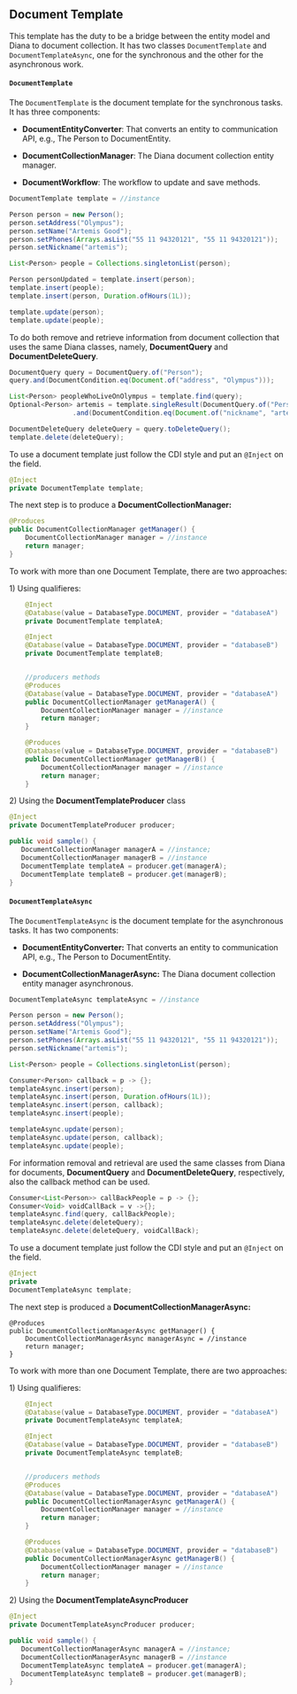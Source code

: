 ## Document Template

This template has the duty to be a bridge between the entity model and Diana to document collection. It has two classes `DocumentTemplate` and `DocumentTemplateAsync`, one for the synchronous and the other for the asynchronous work.

#### `DocumentTemplate`

The `DocumentTemplate` is the document template for the synchronous tasks. It has three components:

* **DocumentEntityConverter**: That converts an entity to communication API, e.g., The Person to DocumentEntity.

* **DocumentCollectionManager**: The Diana document collection entity manager.

* **DocumentWorkflow**: The workflow to update and save methods.

```java
DocumentTemplate template = //instance

Person person = new Person();
person.setAddress("Olympus");
person.setName("Artemis Good");
person.setPhones(Arrays.asList("55 11 94320121", "55 11 94320121"));
person.setNickname("artemis");

List<Person> people = Collections.singletonList(person);

Person personUpdated = template.insert(person);
template.insert(people);
template.insert(person, Duration.ofHours(1L));

template.update(person);
template.update(people);
```

To do both remove and retrieve information from document collection that uses the same Diana classes, namely,  **DocumentQuery** and **DocumentDeleteQuery**.

```java
DocumentQuery query = DocumentQuery.of("Person");
query.and(DocumentCondition.eq(Document.of("address", "Olympus")));

List<Person> peopleWhoLiveOnOlympus = template.find(query);
Optional<Person> artemis = template.singleResult(DocumentQuery.of("Person")
                .and(DocumentCondition.eq(Document.of("nickname", "artemis"))));

DocumentDeleteQuery deleteQuery = query.toDeleteQuery();
template.delete(deleteQuery);
```

To use a document template just follow the CDI style and put an `@Inject` on the field.

```java
@Inject
private DocumentTemplate template;
```

The next step is to produce a **DocumentCollectionManager:**

```java
@Produces
public DocumentCollectionManager getManager() {
    DocumentCollectionManager manager = //instance
    return manager;
}
```

To work with more than one Document Template, there are two approaches:

1\) Using qualifieres:

```java
    @Inject
    @Database(value = DatabaseType.DOCUMENT, provider = "databaseA")
    private DocumentTemplate templateA;

    @Inject
    @Database(value = DatabaseType.DOCUMENT, provider = "databaseB")
    private DocumentTemplate templateB;


    //producers methods
    @Produces
    @Database(value = DatabaseType.DOCUMENT, provider = "databaseA")
    public DocumentCollectionManager getManagerA() {
        DocumentCollectionManager manager = //instance
        return manager;
    }

    @Produces
    @Database(value = DatabaseType.DOCUMENT, provider = "databaseB")
    public DocumentCollectionManager getManagerB() {
        DocumentCollectionManager manager = //instance
        return manager;
    }
```

2\) Using the **DocumentTemplateProducer** class

```java
@Inject
private DocumentTemplateProducer producer;

public void sample() {
   DocumentCollectionManager managerA = //instance;
   DocumentCollectionManager managerB = //instance
   DocumentTemplate templateA = producer.get(managerA);
   DocumentTemplate templateB = producer.get(managerB);
}
```

#### `DocumentTemplateAsync`

The `DocumentTemplateAsync` is the document template for the asynchronous tasks. It has two components:

* **DocumentEntityConverter:** That converts an entity to communication API, e.g., The Person to DocumentEntity.

* **DocumentCollectionManagerAsync:** The Diana document collection entity manager asynchronous.

```java
DocumentTemplateAsync templateAsync = //instance

Person person = new Person();
person.setAddress("Olympus");
person.setName("Artemis Good");
person.setPhones(Arrays.asList("55 11 94320121", "55 11 94320121"));
person.setNickname("artemis");

List<Person> people = Collections.singletonList(person);

Consumer<Person> callback = p -> {};
templateAsync.insert(person);
templateAsync.insert(person, Duration.ofHours(1L));
templateAsync.insert(person, callback);
templateAsync.insert(people);

templateAsync.update(person);
templateAsync.update(person, callback);
templateAsync.update(people);
```

For information removal and retrieval are used the same classes from Diana for documents,  **DocumentQuery** and **DocumentDeleteQuery**, respectively, also the callback method can be used.

```java
Consumer<List<Person>> callBackPeople = p -> {};
Consumer<Void> voidCallBack = v ->{};
templateAsync.find(query, callBackPeople);
templateAsync.delete(deleteQuery);
templateAsync.delete(deleteQuery, voidCallBack);
```

To use a document template just follow the CDI style and put an `@Inject` on the field.

```java
@Inject
private
DocumentTemplateAsync template;
```

The next step is produced a **DocumentCollectionManagerAsync:**

```
@Produces
public DocumentCollectionManagerAsync getManager() {
    DocumentCollectionManagerAsync managerAsync = //instance
    return manager;
}
```

To work with more than one Document Template, there are two approaches:

1\) Using qualifieres:

```java
    @Inject
    @Database(value = DatabaseType.DOCUMENT, provider = "databaseA")
    private DocumentTemplateAsync templateA;

    @Inject
    @Database(value = DatabaseType.DOCUMENT, provider = "databaseB")
    private DocumentTemplateAsync templateB;


    //producers methods
    @Produces
    @Database(value = DatabaseType.DOCUMENT, provider = "databaseA")
    public DocumentCollectionManagerAsync getManagerA() {
        DocumentCollectionManager manager = //instance
        return manager;
    }

    @Produces
    @Database(value = DatabaseType.DOCUMENT, provider = "databaseB")
    public DocumentCollectionManagerAsync getManagerB() {
        DocumentCollectionManager manager = //instance
        return manager;
    }
```

2\) Using the **DocumentTemplateAsyncProducer**

```java
@Inject
private DocumentTemplateAsyncProducer producer;

public void sample() {
   DocumentCollectionManagerAsync managerA = //instance;
   DocumentCollectionManagerAsync managerB = //instance
   DocumentTemplateAsync templateA = producer.get(managerA);
   DocumentTemplateAsync templateB = producer.get(managerB);
}
```
